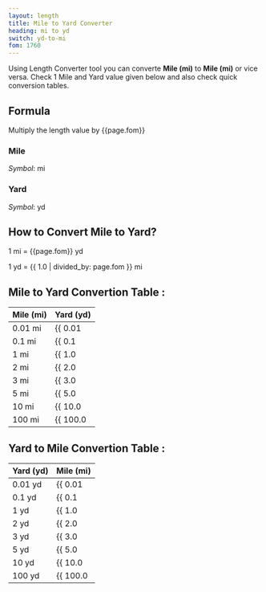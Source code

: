 ```yaml
---
layout: length
title: Mile to Yard Converter
heading: mi to yd
switch: yd-to-mi
fom: 1760
---
```


Using Length Converter tool you can converte **Mile (mi)** to **Mile (mi)** or vice versa. Check 1 Mile and Yard value given below and also check quick conversion tables.

## Formula
Multiply the length value by {{page.fom}}

### Mile
*Symbol*: mi

### Yard
*Symbol*: yd

## How to Convert Mile to Yard?
1 mi = {{page.fom}} yd

1 yd = {{ 1.0 | divided_by: page.fom }} mi

## Mile to Yard Convertion Table :

| Mile (mi) | Yard (yd) |
| ---- | ---- |
| 0.01 mi | {{ 0.01 | times: page.fom | round: 12 }} yd |
| 0.1 mi | {{ 0.1 | times: page.fom | round: 12 }} yd |
| 1 mi | {{ 1.0 | times: page.fom | round: 12 }} yd |
| 2 mi | {{ 2.0 | times: page.fom | round: 12 }} yd |
| 3 mi | {{ 3.0 | times: page.fom | round: 12 }} yd |
| 5 mi | {{ 5.0 | times: page.fom | round: 12 }} yd |
| 10 mi | {{ 10.0 | times: page.fom | round: 12 }} yd |
| 100 mi | {{ 100.0 | times: page.fom | round: 12 }} yd |

## Yard to Mile Convertion Table :

| Yard (yd) | Mile (mi) |
| ---- | ---- |
| 0.01 yd | {{ 0.01 | divided_by: page.fom | round: 12 }} mi |
| 0.1 yd | {{ 0.1 | divided_by: page.fom | round: 12 }} mi |
| 1 yd | {{ 1.0 | divided_by: page.fom | round: 12 }} mi |
| 2 yd | {{ 2.0 | divided_by: page.fom | round: 12 }} mi |
| 3 yd | {{ 3.0 | divided_by: page.fom | round: 12 }} mi |
| 5 yd | {{ 5.0 | divided_by: page.fom | round: 12 }} mi |
| 10 yd | {{ 10.0 | divided_by: page.fom | round: 12 }} mi |
| 100 yd | {{ 100.0 | divided_by: page.fom | round: 12 }} mi |

<script>
selectInput[9].selected = true
selectOutput[6].selected = true
</script>
